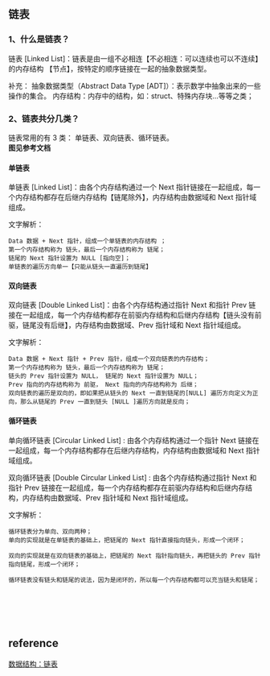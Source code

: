 ## 链表
### 1、什么是链表？
链表 [Linked List]：链表是由一组不必相连【不必相连：可以连续也可以不连续】的内存结构 【节点】，按特定的顺序链接在一起的抽象数据类型。

补充：
抽象数据类型（Abstract Data Type [ADT]）：表示数学中抽象出来的一些操作的集合。
内存结构：内存中的结构，如：struct、特殊内存块...等等之类；
### 2、链表共分几类？
链表常用的有 3 类： 单链表、双向链表、循环链表。   
**图见参考文档**
#### 单链表
单链表 [Linked List]：由各个内存结构通过一个 Next 指针链接在一起组成，每一个内存结构都存在后继内存结构【链尾除外】，内存结构由数据域和 Next 指针域组成。

文字解析：
```
Data 数据 + Next 指针，组成一个单链表的内存结构 ；
第一个内存结构称为 链头，最后一个内存结构称为 链尾；
链尾的 Next 指针设置为 NULL [指向空]；
单链表的遍历方向单一【只能从链头一直遍历到链尾】
```
#### 双向链表
双向链表 [Double Linked List]：由各个内存结构通过指针 Next 和指针 Prev 链接在一起组成，每一个内存结构都存在前驱内存结构和后继内存结构【链头没有前驱，链尾没有后继】，内存结构由数据域、Prev 指针域和 Next 指针域组成。

文字解析：
```
Data 数据 + Next 指针 + Prev 指针，组成一个双向链表的内存结构；
第一个内存结构称为 链头，最后一个内存结构称为 链尾；
链头的 Prev 指针设置为 NULL， 链尾的 Next 指针设置为 NULL；
Prev 指向的内存结构称为 前驱， Next 指向的内存结构称为 后继；
双向链表的遍历是双向的，即如果把从链头的 Next 一直到链尾的[NULL] 遍历方向定义为正向，那么从链尾的 Prev 一直到链头 [NULL ]遍历方向就是反向；
```
#### 循环链表
单向循环链表 [Circular Linked List] : 由各个内存结构通过一个指针 Next 链接在一起组成，每一个内存结构都存在后继内存结构，内存结构由数据域和 Next 指针域组成。

双向循环链表 [Double Circular Linked List] : 由各个内存结构通过指针 Next 和指针 Prev 链接在一起组成，每一个内存结构都存在前驱内存结构和后继内存结构，内存结构由数据域、Prev 指针域和 Next 指针域组成。

文字解析：
```
循环链表分为单向、双向两种；
单向的实现就是在单链表的基础上，把链尾的 Next 指针直接指向链头，形成一个闭环；

双向的实现就是在双向链表的基础上，把链尾的 Next 指针指向链头，再把链头的 Prev 指针指向链尾，形成一个闭环；

循环链表没有链头和链尾的说法，因为是闭环的，所以每一个内存结构都可以充当链头和链尾；
```

&nbsp;
## 

&nbsp;
## reference
[数据结构：链表](https://www.jianshu.com/p/73d56c3d228c)
